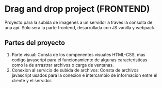 # Drag and drop project (FRONTEND)

Proyecto para la subida de imagenes a un servidor a traves la consulta de una api.
Solo sera la parte frontend, desarrollada con JS vanilla y webpack.

## Partes del proyecto
1. Parte visual: Consta de los compenentes visuales HTML-CSS, mas codigo javascript para el funcionamiento de algunas caracteristicas como la de arrastrar archivos o carga de ventanas.
2. Conexion al servicio de subida de archivos: Consta de archivos javascript usados para la conexion e intercambio de informacion entre el cliente y el servidor.